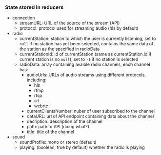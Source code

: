 ### State stored in reducers
* connection
  - streamURL: URL of the source of the stream (API)
  - protocol: protocol used for streaming audio (hls by default)
* radio
  - currentStation: station to which the user is currently listening, set to `null` if no station has yet been selected,
  contains the same data of the station as the specified in radioData
  - currentStationId: id of currentStation (same as currentStation.id if current station is no `null`), set to `-1` if no station is selected
  - radioData: array containing avaible radio channels, each channel has:
    - audioUrls: URLs of audio streams using different protocols, including:
      - hls
      - rtmp
      - rtsp
      - srt
      - webrtc
    - currentClientsNumber: nuber of user subscribed  to the channel
    - dataURL: url of API endpoint containing data about the channel
    - decription: description of the channel
    - path: path to API (doing what?)
    - title: title of the channel
* sound
  - soundProfile: mono or stereo (default)
  - playing: (boolean, true by default) whether the radio is playing